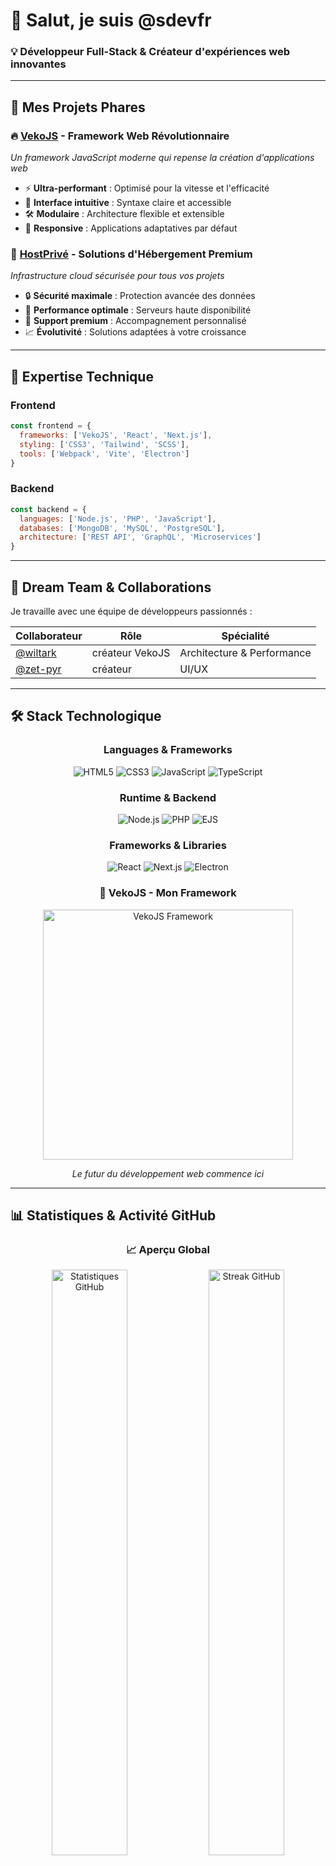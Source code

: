 # 🌟 Salut, je suis @sdevfr
### 💡 Développeur Full-Stack & Créateur d'expériences web innovantes



---

## 🚀 Mes Projets Phares

### 🔥 [VekoJS](https://vekojs.dev/) - Framework Web Révolutionnaire
*Un framework JavaScript moderne qui repense la création d'applications web*

- ⚡ **Ultra-performant** : Optimisé pour la vitesse et l'efficacité
- 🎨 **Interface intuitive** : Syntaxe claire et accessible
- 🛠️ **Modulaire** : Architecture flexible et extensible
- 📱 **Responsive** : Applications adaptatives par défaut

### 🏢 [HostPrivé](https://web.hostprive.fr/) - Solutions d'Hébergement Premium
*Infrastructure cloud sécurisée pour tous vos projets*

- 🔒 **Sécurité maximale** : Protection avancée des données
- 🚀 **Performance optimale** : Serveurs haute disponibilité
- 💎 **Support premium** : Accompagnement personnalisé
- 📈 **Évolutivité** : Solutions adaptées à votre croissance

---

## 🎯 Expertise Technique

### Frontend
```javascript
const frontend = {
  frameworks: ['VekoJS', 'React', 'Next.js'],
  styling: ['CSS3', 'Tailwind', 'SCSS'],
  tools: ['Webpack', 'Vite', 'Electron']
}
```

### Backend
```javascript
const backend = {
  languages: ['Node.js', 'PHP', 'JavaScript'],
  databases: ['MongoDB', 'MySQL', 'PostgreSQL'],
  architecture: ['REST API', 'GraphQL', 'Microservices']
}
```

---

## 🤝 Dream Team & Collaborations

Je travaille avec une équipe de développeurs passionnés :

| Collaborateur | Rôle | Spécialité |
|---------------|------|------------|
| [@wiltark](https://github.com/wiltark) | créateur VekoJS | Architecture & Performance |
| [@zet-pyr](https://github.com/zet-pyr) | créateur | UI/UX |

---

## 🛠️ Stack Technologique

<div align="center">

### Languages & Frameworks
![HTML5](https://img.shields.io/badge/HTML5-E34F26?style=for-the-badge&logo=html5&logoColor=white)
![CSS3](https://img.shields.io/badge/CSS3-1572B6?style=for-the-badge&logo=css3&logoColor=white)
![JavaScript](https://img.shields.io/badge/JavaScript-F7DF1E?style=for-the-badge&logo=javascript&logoColor=black)
![TypeScript](https://img.shields.io/badge/TypeScript-007ACC?style=for-the-badge&logo=typescript&logoColor=white)

### Runtime & Backend
![Node.js](https://img.shields.io/badge/Node.js-43853D?style=for-the-badge&logo=node.js&logoColor=white)
![PHP](https://img.shields.io/badge/PHP-777BB4?style=for-the-badge&logo=php&logoColor=white)
![EJS](https://img.shields.io/badge/EJS-B4CA65?style=for-the-badge&logo=ejs&logoColor=white)

### Frameworks & Libraries
![React](https://img.shields.io/badge/React-20232A?style=for-the-badge&logo=react&logoColor=61DAFB)
![Next.js](https://img.shields.io/badge/Next.js-000000?style=for-the-badge&logo=next.js&logoColor=white)
![Electron](https://img.shields.io/badge/Electron-47848F?style=for-the-badge&logo=electron&logoColor=white)

### 🌟 VekoJS - Mon Framework
<img src="https://media.discordapp.net/attachments/1377745429957181653/1378066112180129822/T6XPy9t.png?ex=6841d714&is=68408594&hm=b98c2dc0e3cd43686d1110ee93baf381bf703f58504e9a2418a8bc241e9a6313&=&format=webp&quality=lossless&width=1232&height=272" alt="VekoJS Framework" width="400"/>

*Le futur du développement web commence ici*

</div>

---

## 📊 Statistiques & Activité GitHub

<div align="center">

### 📈 Aperçu Global
<img src="https://github-readme-stats.vercel.app/api?username=sdevfr&show_icons=true&theme=tokyonight&locale=fr&hide_border=true&bg_color=0D1117&title_color=58A6FF&text_color=C9D1D9&icon_color=58A6FF" alt="Statistiques GitHub" width="49%" />
<img src="https://github-readme-streak-stats.herokuapp.com?user=sdevfr&theme=tokyonight_duo&hide_border=true&background=0D1117&ring=58A6FF&fire=FF6B6B&currStreakLabel=58A6FF&locale=fr" alt="Streak GitHub" width="49%" />

### 🏆 Projet Vedette
[![VekoJS Repository](https://github-readme-stats.vercel.app/api/pin/?username=wiltark&repo=veko.js&theme=tokyonight&hide_border=true&bg_color=0D1117&title_color=58A6FF&text_color=C9D1D9&icon_color=58A6FF)](https://vekojs.dev/)

### 📝 Langages les Plus Utilisés
<img src="https://github-readme-stats.vercel.app/api/top-langs/?username=sdevfr&layout=compact&theme=tokyonight&hide_border=true&bg_color=0D1117&title_color=58A6FF&text_color=C9D1D9" alt="Top Languages" width="60%" />

</div>

---

## 🎯 Objectifs & Vision

> *"Créer des technologies qui simplifient la complexité et inspirent l'innovation"*

### 🌟 Ce qui me motive
- **Innovation** : Repousser les limites du possible avec les technologies web
- **Communauté** : Partager mes connaissances et collaborer avec d'autres développeurs
- **Performance** : Créer des solutions rapides, efficaces et élégantes
- **Accessibilité** : Rendre la technologie accessible à tous

---

## 📞 Restons en Contact

<div align="center">

[![GitHub](https://img.shields.io/badge/GitHub-100000?style=for-the-badge&logo=github&logoColor=white)](https://github.com/sdevfr)
[![VekoJS](https://img.shields.io/badge/VekoJS-FF6B6B?style=for-the-badge&logo=javascript&logoColor=white)](https://vekojs.dev/)
[![HostPrivé](https://img.shields.io/badge/HostPrivé-4CAF50?style=for-the-badge&logo=cloud&logoColor=white)](https://web.hostprive.fr/)

---

### 💡 *"Le code est de la poésie en mouvement"*

*Transformons ensemble vos idées en réalité digitale !*

</div>

---

<div align="center">
<img src="https://komarev.com/ghpvc/?username=sdevfr&color=blueviolet&style=for-the-badge&label=VISITEURS" alt="Compteur de visiteurs" />
</div>
